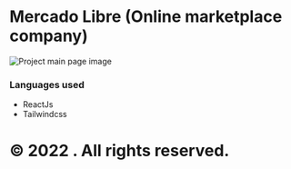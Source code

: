 # Mercado Libre (Online marketplace company) 
![Project main page image](https://github.com/anyelithj/ecommerce-app/blob/main/....gif)

### Languages used

- ReactJs
- Tailwindcss

# © 2022 . All rights reserved.